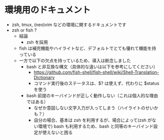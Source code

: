 # 環境用のドキュメント

- zsh, tmux, (neo)vim などの環境に関するドキュメントです
- zsh or fish ?
  - 結論
    - zsh を採用
  - fish は補完機能やハイライトなど、デフォルトでとても優れて機能を持っている
  - 一方で以下の欠点を持っているため、導入は断念しました
    - bash と非互換な構文（具体的な違いは以下を参考にしてください）
      - https://github.com/fish-shell/fish-shell/wiki/Shell-Translation-Dictionary
      - コマンド実行後のステータスは、$? は使えず、代わりに $status を使う
    - bash 前提のキーバインドが正しく動作しない（これは個人的な理由ではある）
      - なぜか意図しない文字入力が入ってしまう（ハイライトのせいかも？）
      - 自分の場合、基本は zsh を利用するが、場合によって(zsh がない環境で) bash も利用するため、bash と同等のキーバインド設定が使えないと困る
